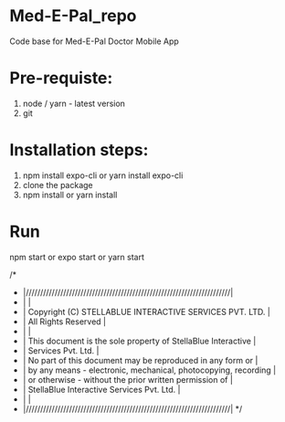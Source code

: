 # Med-E-Pal_repo
  Code base for Med-E-Pal Doctor Mobile App

# Pre-requiste:
  1. node / yarn - latest version
  2. git

# Installation steps:
  1. npm install expo-cli or yarn install expo-cli
  2. clone the package
  3. npm install or yarn install

# Run
  npm start or expo start or yarn start

/*
* |///////////////////////////////////////////////////////////////////////|
* |                                                                       |
* | Copyright (C) STELLABLUE INTERACTIVE SERVICES PVT. LTD.               |
* | All Rights Reserved                                                   |
* |                                                                       |
* | This document is the sole property of StellaBlue Interactive          |
* | Services Pvt. Ltd.                                                    |
* | No part of this document may be reproduced in any form or             |
* | by any means - electronic, mechanical, photocopying, recording        |
* | or otherwise - without the prior written permission of                |
* | StellaBlue Interactive Services Pvt. Ltd.                             |
* |                                                                       |
* |///////////////////////////////////////////////////////////////////////|
*/